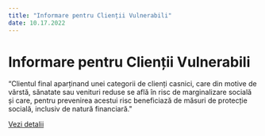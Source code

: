 ```yaml
---
title: "Informare pentru Clienții Vulnerabili"
date: 10.17.2022
---
```


# Informare pentru Clienții Vulnerabili

“Clientul final aparținand unei categorii de clienți casnici, care din motive de vârstă, sănatate sau venituri reduse se află în risc de marginalizare socială și care, pentru prevenirea acestui risc beneficiază de măsuri de protecție socială, inclusiv de natură financiară."

[Vezi detalii](./homepage/informatii-utile/info_client_vulnerabil.pdf)
